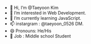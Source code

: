 - 👋 Hi, I’m @Taeyoon Kim
- 👀 I’m interested in Web Development.
- 🌱 I’m currently learning JavaScript.
- 📫 instargram : @taeyoon_0526 DM.
- 😄 Pronouns: He/His
- 📝 Job : Middle school Student

<!---
TaeyoonKim-dev/TaeyoonKim-dev is a ✨ special ✨ repository because its `README.md` (this file) appears on your GitHub profile.
You can click the Preview link to take a look at your changes.
--->
